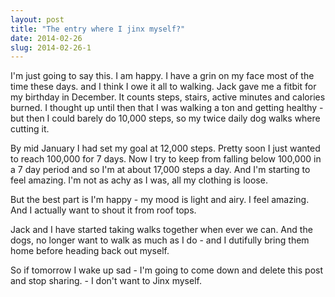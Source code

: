 ```yaml
---
layout: post
title: "The entry where I jinx myself?"
date: 2014-02-26
slug: 2014-02-26-1
---
```


I&apos;m just going to say this.  I am happy.  I have a grin on my face most of the time these days.  and I think I owe it all to walking.  Jack gave me a fitbit for my birthday in December.  It counts steps, stairs, active minutes and calories burned.  I thought up until then that I was walking a ton and getting healthy - but then I could barely do 10,000 steps, so my twice daily dog walks where cutting it.  

By mid January I had set my goal at 12,000 steps.  Pretty soon I just wanted to reach 100,000 for 7 days.  Now I try to keep from falling below 100,000 in a 7 day period and so I&apos;m at about 17,000 steps a day.  And I&apos;m starting to feel amazing.  I&apos;m not as achy as I was, all my clothing is loose. 

But the best part is I&apos;m happy - my mood is light and airy.  I feel amazing.  And I actually want to shout it from roof tops.  

Jack and I have started taking walks together when ever we can.  And the dogs, no longer want to walk as much as I do - and I dutifully bring them home before heading back out myself.  

So if tomorrow I wake up sad - I&apos;m going to come down and delete this post and stop sharing. - I don&apos;t want to Jinx myself.<br />
